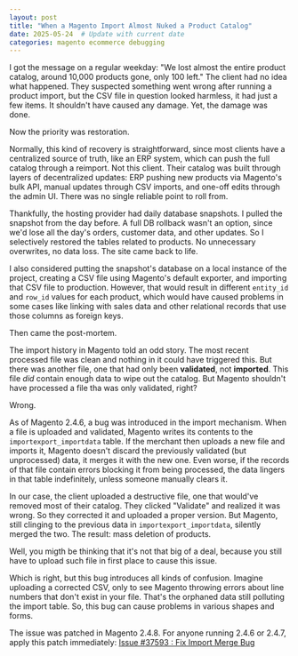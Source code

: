 ```yaml
---
layout: post
title: "When a Magento Import Almost Nuked a Product Catalog"
date: 2025-05-24  # Update with current date
categories: magento ecommerce debugging
---
```


I got the message on a regular weekday: "We lost almost the entire product catalog, around 10,000 products gone, only 100 left." The client had no idea what happened. They suspected something went wrong after running a product import, but the CSV file in question looked harmless, it had just a few items. It shouldn't have caused any damage. Yet, the damage was done.

Now the priority was restoration.

Normally, this kind of recovery is straightforward, since most clients have a centralized source of truth, like an ERP system, which can push the full catalog through a reimport. Not this client. Their catalog was built through layers of decentralized updates: ERP pushing new products via Magento's bulk API, manual updates through CSV imports, and one-off edits through the admin UI. There was no single reliable point to roll from.

Thankfully, the hosting provider had daily database snapshots. I pulled the snapshot from the day before. A full DB rollback wasn't an option, since we'd lose all the day's orders, customer data, and other updates. So I selectively restored the tables related to products. No unnecessary overwrites, no data loss. The site came back to life.

I also considered putting the snapshot's database on a local instance of the project, creating a CSV file using Magento's default exporter, and importing that CSV file to production. However, that would result in different `entity_id` and `row_id` values for each product, which would have caused problems in some cases like linking with sales data and other relational records that use those columns as foreign keys.

Then came the post-mortem.

The import history in Magento told an odd story. The most recent processed file was clean and nothing in it could have triggered this. But there was another file, one that had only been **validated**, not **imported**. This file *did* contain enough data to wipe out the catalog. But Magento shouldn't have processed a file tha was only validated, right?

Wrong.

As of Magento 2.4.6, a bug was introduced in the import mechanism. When a file is uploaded and validated, Magento writes its contents to the `importexport_importdata` table. If the merchant then uploads a new file and imports it, Magento doesn't discard the previously validated (but unprocessed) data, it merges it with the new one. Even worse, if the records of that file contain errors blocking it from being processed, the data lingers in that table indefinitely, unless someone manually clears it.

In our case, the client uploaded a destructive file, one that would've removed most of their catalog. They clicked "Validate" and realized it was wrong. So they corrected it and uploaded a proper version. But Magento, still clinging to the previous data in `importexport_importdata`, silently merged the two. The result: mass deletion of products.

Well, you migth be thinking that it's not that big of a deal, because you still have to upload such file in first place to cause this issue.

Which is right, but this bug introduces all kinds of confusion. Imagine uploading a corrected CSV, only to see Magento throwing errors about line numbers that don't exist in your file. That's the orphaned data still polluting the import table. 
So, this bug can cause problems in various shapes and forms.

The issue was patched in Magento 2.4.8. For anyone running 2.4.6 or 2.4.7, apply this patch immediately: [Issue #37593 : Fix Import Merge Bug](https://github.com/magento/magento2/issues/37593#issuecomment-2047590005)
